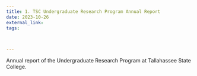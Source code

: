 ```yaml
---
title: 1. TSC Undergraduate Research Program Annual Report
date: 2023-10-26
external_link: 
tags:
  


---
```


Annual report of the Undergraduate Research Program at Tallahassee State College.

<!--more-->
